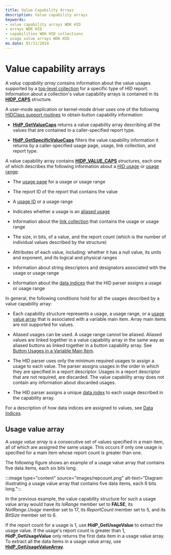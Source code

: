 ```yaml
---
title: Value Capability Arrays
description: Value capability arrays
keywords:
- value capability arrays WDK HID
- arrays WDK HID
- capabilities WDK HID collections
- usage value arrays WDK HID
ms.date: 01/11/2024
---
```


# Value capability arrays

A *value capability array* contains information about the value usages supported by a [top-level collection](top-level-collections.md) for a specific type of HID report. Information about a collection's value capability arrays is contained in its **[HIDP_CAPS](/windows-hardware/drivers/ddi/hidpi/ns-hidpi-_hidp_caps)** structure.

A user-mode application or kernel-mode driver uses one of the following [HIDClass support routines](/windows-hardware/drivers/ddi/_hid) to obtain button capability information:

- **[HidP_GetValueCaps](/windows-hardware/drivers/ddi/hidpi/nf-hidpi-hidp_getvaluecaps)** returns a value capability array describing all the values that are contained in a caller-specified report type.

- **[HidP_GetSpecificValueCaps](/windows-hardware/drivers/ddi/hidpi/nf-hidpi-hidp_getspecificvaluecaps)** filters the value capability information it returns by a caller-specified usage page, usage, link collection, and report type.

A value capability array contains **[HIDP_VALUE_CAPS](/windows-hardware/drivers/ddi/hidpi/ns-hidpi-_hidp_value_caps)** structures, each one of which describes the following information about a [HID usage](hid-usages.md) or [usage range](hid-usages.md#usage-range):

- The [usage page](hid-usages.md#usage-page) for a usage or usage range

- The report ID of the report that contains the value

- A [usage ID](hid-usages.md#usage-id) or a usage range

- Indicates whether a usage is an [aliased usage](hid-usages.md#aliased-usages)

- Information about the [link collection](link-collections.md) that contains the usage or usage range

- The size, in bits, of a value, and the report count (which is the number of individual values described by the structure)

- Attributes of each value, including: whether it has a null value, its units and exponent, and its logical and physical ranges

- Information about string descriptors and designators associated with the usage or usage range

- Information about the [data indices](data-indices.md) that the HID parser assigns a usage or usage range

In general, the following conditions hold for all the usages described by a value capability array:

- Each capability structure represents a usage, a usage range, or a [usage value array](#usage-value-array) that is associated with a variable main item. Array main items are not supported for values.

- Aliased usages can be used. A usage range cannot be aliased. Aliased values are linked together in a value capability array in the same way as aliased buttons as linked together in a button capability array. See [Button Usages in a Variable Main Item](button-capability-arrays.md#button-usages-in-a-variable-main-item).

- The HID parser uses only the minimum required usages to assign a usage to each value. The parser assigns usages in the order in which they are specified in a report descriptor. Usages in a report descriptor that are not required, are discarded. The value capability array does not contain any information about discarded usages.

- The HID parser assigns a unique [data index](data-indices.md) to each usage described in the capability array.

For a description of how data indices are assigned to values, see [Data Indices](data-indices.md).

## Usage value array

A *usage value array* is a consecutive set of values specified in a main item, all of which are assigned the same usage. This occurs if only one usage is specified for a main item whose report count is greater than one.

The following figure shows an example of a usage value array that contains five data items, each six bits long.

:::image type="content" source="images/repcount.png" alt-text="Diagram illustrating a usage value array that contains five data items, each 6 bits long.":::

In the previous example, the value capability structure for such a usage value array would have its *IsRange* member set to **FALSE**, its *NotRange.Usage* member set to 17, its *ReportCount* member set to 5, and its *BitSize* member set to 6.

If the report count for a usage is 1, use **HidP_GetUsageValue** to extract the usage value. If the usage's report count is greater than 1, **HidP_GetUsageValue** only returns the first data item in a usage value array. To extract all the data items in a usage value array, use **[HidP_GetUsageValueArray](/windows-hardware/drivers/ddi/hidpi/nf-hidpi-hidp_getusagevaluearray)**.
